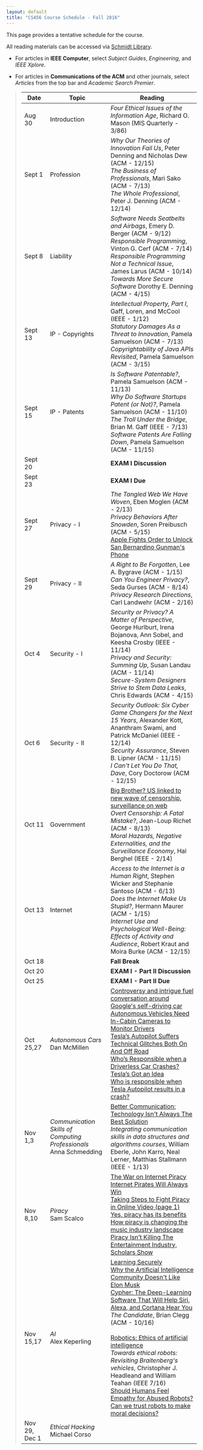 ```yaml
---
layout: default
title: "CS456 Course Schedule - Fall 2016"
---
```


This page provides a tentative schedule for the course.

All reading materials can be accessed via [Schmidt Library](http://library.ycp.edu/home).

-   For articles in **IEEE Computer**, select *Subject Guides*, *Engineering*, and *IEEE Xplore*.

-   For articles in **Communications of the ACM** and other journals, select *Articles* from the top bar and *Academic Search Premier*.


>  Date   |      Topic      |                                    Reading                                             |
> ------- | --------------  | -------------------------------------------------------------------------------------- |
> Aug 30  | Introduction    | *Four Ethical Issues of the Information Age*, Richard O. Mason (MIS Quarterly - 3/86)  |
> Sept 1  | Profession      | *Why Our Theories of Innovation Fail Us*, Peter Denning and Nicholas Dew (ACM - 12/15) <br /> *The Business of Professionals*, Mari Sako (ACM - 7/13) <br /> *The Whole Professional*, Peter J. Denning (ACM - 12/14) |
> Sept 8  | Liability       | *Software Needs Seatbelts and Airbags*, Emery D. Berger (ACM - 9/12) <br /> *Responsible Programming*, Vinton G. Cerf (ACM - 7/14) <br /> *Responsible Programming Not a Technical Issue*, James Larus (ACM - 10/14) <br /> *Towards More Secure Software* Dorothy E. Denning (ACM - 4/15) |
> Sept 13 | IP - Copyrights | *Intellectual Property, Part I*, Gaff, Loren, and McCool (IEEE - 1/12) <br /> *Statutory Damages As a Threat to Innovation*, Pamela Samuelson (ACM - 7/13) <br /> *Copyrightability of Java APIs Revisited*, Pamela Samuelson (ACM - 3/15) |
> Sept 15 | IP - Patents    | *Is Software Patentable?*, Pamela Samuelson (ACM - 11/13) <br /> *Why Do Software Startups Patent (or Not)?*, Pamela Samuelson (ACM - 11/10) <br/> *The Troll Under the Bridge*, Brian M. Gaff (IEEE - 7/13) <br /> *Software Patents Are Falling Down*, Pamela Samuelson (ACM - 11/15) |
> Sept 20 |                 | **EXAM I Discussion** |
> Sept 23 |                 | **EXAM I Due** |
> Sept 27 | Privacy - I     | *The Tangled Web We Have Woven*, Eben Moglen (ACM - 2/13) <br /> *Privacy Behaviors After Snowden*, Soren Preibusch (ACM - 5/15) <br /> [Apple Fights Order to Unlock San Bernardino Gunman's Phone](http://www.nytimes.com/2016/02/18/technology/apple-timothy-cook-fbi-san-bernardino.html?_r=0) | 
> Sept 29 | Privacy - II    | *A Right to Be Forgotten*, Lee A. Bygrave (ACM - 1/15) <br /> *Can You Engineer Privacy?*, Seda Gurses (ACM - 8/14) <br /> *Privacy Research Directions*, Carl Landwehr (ACM - 2/16) | 
> Oct 4   | Security - I    | *Security or Privacy? A Matter of Perspective*, George Hurlburt, Irena Bojanova, Ann Sobel, and Keesha Crosby (IEEE - 11/14) <br /> *Privacy and Security: Summing Up*, Susan Landau (ACM - 11/14) <br /> *Secure-System Designers Strive to Stem Data Leaks*, Chris Edwards (ACM - 4/15) |
> Oct 6   | Security - II   | *Security Outlook: Six Cyber Game Changers for the Next 15 Years*, Alexander Kott, Ananthram Swami, and Patrick McDaniel (IEEE - 12/14) <br /> *Security Assurance*, Steven B. Lipner (ACM - 11/15) <br /> *I Can't Let You Do That, Dave*, Cory Doctorow (ACM - 12/15)|  
> Oct 11  | Government      | [Big Brother? US linked to new wave of censorship, surveillance on web](http://www.foxnews.com/tech/2013/02/27/special-report-surveillance-and-censorship-america/) <br /> *Overt Censorship: A Fatal Mistake?*, Jean-Loup Richet (ACM - 8/13) <br /> *Moral Hazards, Negative Externalities, and the Surveillance Economy*, Hal Berghel (IEEE - 2/14)|  
> Oct 13  | Internet        | *Access to the Internet is a Human Right*, Stephen Wicker and Stephanie Santoso (ACM - 6/13) <br /> *Does the Internet Make Us Stupid?*, Hermann Maurer (ACM - 1/15)  <br /> *Internet Use and Psychological Well-Being: Effects of Activity and Audience*, Robert Kraut and Moira Burke (ACM - 12/15) |  
> Oct 18  |                 | **Fall Break** |
> Oct 20  |                 | **EXAM I - Part II Discussion** |
> Oct 25  |                 | **EXAM I - Part II Due** |
> Oct 25,27 | *Autonomous Cars* <br /> Dan McMillen | [Controversy and intrigue fuel conversation around Google's self-driving car](https://www.proopinion.com/en/blog/controversy-and-intrigue-fuel-conversation-around-googles-selfdriving-car) <br /> [Autonomous Vehicles Need In-Cabin Cameras to Monitor Drivers](http://spectrum.ieee.org/cars-that-think/transportation/self-driving/autonomous-vehicles-need-incabin-cameras-to-monitor-drivers) <br /> [Tesla’s Autopilot Suffers Technical Glitches Both On And Off Road](http://glitch.news/2015-10-22-teslas-autopilot-suffers-technical-glitches-both-on-and-off-road.html) <br /> [Who’s Responsible when a Driverless Car Crashes? Tesla’s Got an Idea](http://www.wsj.com/articles/tesla-electric-cars-soon-to-sport-autopilot-functions-such-as-passing-other-vehicles-1431532720) <br /> [Who is responsible when Tesla Autopilot results in a crash?](http://www.teslarati.com/responsible-tesla-autopilot-crash-accidents/) |  
> Nov 1,3   | *Communication Skills of Computing Professionals* <br /> Anna Schmedding | [Better Communication: Technology Isn't Always The Best Solution](http://www.forbes.com/sites/ciocentral/2011/01/04/better-communication-technology-isnt-always-the-best-solution/#46618fd83869) <br /> *Integrating communication skills in data structures and algorithms courses*, William Eberle, John Karro, Neal Lerner, Matthias Stallmann (IEEE - 1/13)|  
> Nov 8,10  | *Piracy* <br /> Sam Scalco | [The War on Internet Piracy](https://www.bloomberg.com/gadfly/articles/2016-03-23/google-and-media-titans-clash-in-a-war-on-internet-piracy) <br /> [Internet Pirates Will Always Win](http://www.nytimes.com/2012/08/05/sunday-review/internet-pirates-will-always-win.html) <br /> [Taking Steps to Fight Piracy in Online Video (page 1)](http://www.streamingmedia.com/Articles/ReadArticle.aspx?ArticleID=90584&PageNum=1) <br /> [Yes, piracy has its benefits](http://www.businesscircle.com.my/yes-piracy-has-its-benefits/) <br /> [How piracy is changing the music industry landscape](http://theconversation.com/how-piracy-is-changing-the-music-industry-landscape-31919) <br /> [Piracy Isn’t Killing The Entertainment Industry, Scholars Show](https://torrentfreak.com/piracy-isnt-hurting-the-entertainment-industry-121003/) |  
> Nov 15,17 | *AI* <br /> Alex Keperling | [Learning Securely](http://cacm.acm.org/magazines/2016/11/209133-learning-securely/fulltext) <br /> [Why the Artificial Intelligence Community Doesn't Like Elon Musk](https://www.inverse.com/article/23048-elon-musk-artificial-intelligence) <br /> [Cypher: The Deep-Learning Software That Will Help Siri, Alexa, and Cortana Hear You](http://spectrum.ieee.org/at-work/start-ups/cypher-the-deeplearning-software-that-will-help-siri-alexa-and-cortana-hear-you) <br /> *The Candidate*, Brian Clegg (ACM - 10/16) <br /> <br /> [Robotics: Ethics of artificial intelligence](http://www.nature.com/news/robotics-ethics-of-artificial-intelligence-1.17611) <br /> *Towards ethical robots: Revisiting Braitenberg's vehicles*, Christopher J. Headleand and William Teahan (IEEE 7/16)  <br /> [Should Humans Feel Empathy for Abused Robots?](http://www.slate.com/blogs/future_tense/2013/05/02/robot_human_interaction_should_we_feel_empathy_for_abused_machines_video.html) <br /> [Can we trust robots to make moral decisions?](http://qz.com/653575/can-we-trust-robots-to-make-moral-decisions/) |  
> Nov 29, Dec 1 | *Ethical Hacking* <br /> Michael Corso |  |  












<!--
> Feb 16  | IP - Patents    | *Is Software Patentable?*, Pamela Samuelson (ACM - 11/13) <br /> *Why Do Software Startups Patent (or Not)?*, Pamela Samuelson (ACM - 11/10) <br/> *The Troll Under the Bridge*, Brian M. Gaff (IEEE - 7/13) <br /> *Software Patents Are Falling Down*, Pamela Samuelson (ACM - 11/15) |
> Feb 18  |                 | **EXAM I Discussion** |
> Feb 23  |                 | **EXAM I Due** |
> Feb 25  | Privacy - I     | *The Tangled Web We Have Woven*, Eben Moglen (ACM - 2/13) <br /> *Privacy Behaviors After Snowden*, Soren Preibusch (ACM - 5/15) <br /> [Apple Fights Order to Unlock San Bernardino Gunman's Phone](http://www.nytimes.com/2016/02/18/technology/apple-timothy-cook-fbi-san-bernardino.html?_r=0) | 
> Mar 8   | Privacy - II    | *A Right to Be Forgotten*, Lee A. Bygrave (ACM - 1/15) <br /> *Can You Engineer Privacy?*, Seda Gurses (ACM - 8/14) <br /> *Privacy Research Directions*, Carl Landwehr (ACM - 2/16) | 
> Mar 10  | Security - I    | *Security or Privacy? A Matter of Perspective*, George Hurlburt, Irena Bojanova, Ann Sobel, and Keesha Crosby (IEEE - 11/14) <br /> *Privacy and Security: Summing Up*, Susan Landau (ACM - 11/14) <br /> *Secure-System Designers Strive to Stem Data Leaks*, Chris Edwards (ACM - 4/15) |
> Mar 15  | Security - II   | *Security Outlook: Six Cyber Game Changers for the Next 15 Years*, Alexander Kott, Ananthram Swami, and Patrick McDaniel (IEEE - 12/14) <br /> *Security Assurance*, Steven B. Lipner (ACM - 11/15) <br /> *I Can't Let You Do That, Dave*, Cory Doctorow (ACM - 12/15)|  
> Mar 17  | Government      | [Big Brother? US linked to new wave of censorship, surveillance on web](http://www.foxnews.com/tech/2013/02/27/special-report-surveillance-and-censorship-america/) <br /> *Overt Censorship: A Fatal Mistake?*, Jean-Loup Richet (ACM - 8/13) <br /> *Moral Hazards, Negative Externalities, and the Surveillance Economy*, Hal Berghel (IEEE - 2/14)|  
> Mar 22  | Internet        | *Access to the Internet is a Human Right*, Stephen Wicker and Stephanie Santoso (ACM - 6/13) <br /> *Does the Internet Make Us Stupid?*, Hermann Maurer (ACM - 1/15)  <br /> *Internet Use and Psychological Well-Being: Effects of Activity and Audience*, Robert Kraut and Moira Burke (ACM - 12/15) |  
> Apr 5   | *Free Software* <br /> Chris Yealy <br /> Dan Muckerman | [What is free software?](https://www.gnu.org/philosophy/free-sw.en.html) <br /> [Why “Free Software” is better than “Open Source”](https://www.gnu.org/philosophy/free-software-for-freedom.en.html) <br /> [What motivates free software developers to choose between copyleft and permissive licences?](https://opensource.com/law/13/8/motivation-free-software-licensing) |  
> Apr 7   | *Autonomous Cars* <br /> Martin Dichmann-Schmidt<br /> Garlan Bowser | [Will Self-Driving Cars Change the Rules of the Road?](http://ideas.time.com/2013/01/14/will-self-driving-cars-change-the-rules-of-the-road/) <br /> [Controversy and intrigue fuel conversation around Google's self-driving car](https://www.proopinion.com/en/blog/controversy-and-intrigue-fuel-conversation-around-googles-selfdriving-car) <br /> [Tesla fixes bug after hackers hijack Model S](http://money.cnn.com/2015/08/06/technology/tesla-hack/) <br /> [Tesla’s autopilot suffers technical glitches both on and off road](http://glitch.news/2015-10-22-teslas-autopilot-suffers-technical-glitches-both-on-and-off-road.html) <br /> [Who’s Responsible when a Driverless Car Crashes? Tesla’s Got an Idea](http://www.wsj.com/articles/tesla-electric-cars-soon-to-sport-autopilot-functions-such-as-passing-other-vehicles-1431532720) <br /> [Who is responsible when Tesla Autopilot results in a crash?](http://www.teslarati.com/responsible-tesla-autopilot-crash-accidents/) |  
> Apr 12  | *Artificial Intelligence* <br /> Austin Decker <br /> Austin Koehler | [Smart Email and the Path to Digital Immortality](http://www.technewsworld.com/story/83079.html) <br /> [Soon, Gmail’s AI Could Reply to Your Email for You](http://www.wired.com/2015/11/google-is-using-ai-to-create-automatic-replies-in-gmail/) <br /> [Can Software That Predicts Crime Pass Constitutional Muster?](http://www.npr.org/2013/07/26/205835674/can-software-that-predicts-crime-pass-constitutional-muster) <br /> [Elon Musk’s Billion-Dollar AI Plan Is About Far More Than Saving the World](http://www.wired.com/2015/12/elon-musks-billion-dollar-ai-plan-is-about-far-more-than-saving-the-world/) |  
> Apr 14  | *Apple Privacy* <br /> David Visco <br /> Ryan Hammett | [A Message to Our Customers](http://www.apple.com/customer-letter/) <br /> [APPLE, THE FBI, AND SECURITY](https://stratechery.com/2016/apple-the-fbi-and-security/) <br /> [Apple vs. FBI Is Not About Privacy vs. Security — It’s About How to Achieve Both](http://www.huffingtonpost.com/admiral-jim-stavridis-ret/apple-fbi-privacy-security_b_9404314.html)|  
> Apr 19  | *Intellectual Property Rights* <br /> Austin Forry <br /> Michael Trupia | [What Is the Trans-Pacific Partnership Agreement (TPP)?](https://www.eff.org/issues/tpp) <br /> [Trans-Pacific Partnership Intellectual Property Law: Why Internet Freedom Groups Don't Like TPP Trade Agreement](http://www.ibtimes.com/trans-pacific-partnership-intellectual-property-law-why-internet-freedom-groups-dont-2171936) <br /> [TPP Trade Agreement Slammed For Eroding Online Rights](http://techcrunch.com/2015/11/05/tpp-vs-privacy/) <br /> [Controversial Trade Deal May Actually Help Net Neutrality](http://www.wired.com/2015/11/tpp-net-neutrality/) <br /> [Where's The Fair Use? - Nostalgia Critic](https://youtu.be/zVqFAMOtwaI) <br /> [Copyright Infringement & why Twitch TV and YouTube Gaming are above the law](http://www.gameskinny.com/twtf5/copyright-infringement-why-twitch-tv-and-youtube-gaming-are-above-the-law)|  
> Apr 21  | *Digital Rights Management* <br /> Juan Salazar <br /> Michael Fioravanti | *DRM and Privacy*, Julie E. Cohen (ACM - 4/03) <br /> [Digital Rights Management](http://drm.web.unc.edu/games/) <br /> [What happens with digital rights management in the real world?](https://www.theguardian.com/technology/blog/2014/feb/05/digital-rights-management) <br /> [Keurig's attempt to 'DRM' its coffee cups totally backfired](http://www.theverge.com/2015/2/5/7986327/keurigs-attempt-to-drm-its-coffee-cups-totally-backfired)|  
> Apr 26  | *Net Neutrality* <br /> Ben Coover | *Net Neutrality vs. Net Neutering*, Hal Berghel (IEEE - 3/16) <br /> [Net Neutrality Is in More Danger Than Ever](https://www.wired.com/2016/03/despite-fcc-net-neutrality-danger-ever/) <br /> *Net Neutrality is Techno Socialism*, Peter Gregory (Institute of Public Affairs Review - 5/15) <br /> *Why 2015 May Be the Year We Solve Net Neutrality*, Chloe Albanesius (PC Magazine - 2/15) |  
> Apr 28  | *Product Liability* <br /> Dan Mashuda <br /> Tyler Yonkins | [But Officer, I Was Only Programming at 100 Lines Per Hour!](http://cacm.acm.org/magazines/2013/7/165481-but-officer-i-was-only-programming-at-100-lines-per-hour/fulltext) <br /> *Liability in Software License Agreements*, David Warme (ACM - 10/15) <br /> [Toyota Unintended Acceleration and the Big Bowl of “Spaghetti” Code](http://www.safetyresearch.net/blog/articles/toyota-unintended-acceleration-and-big-bowl-“spaghetti”-code) <br /> [Emerging use of drones raises insurance issues](http://www.nhbr.com/February-5-2016/Emerging-use-of-drones-raises-insurance-issues/) |  

-->









